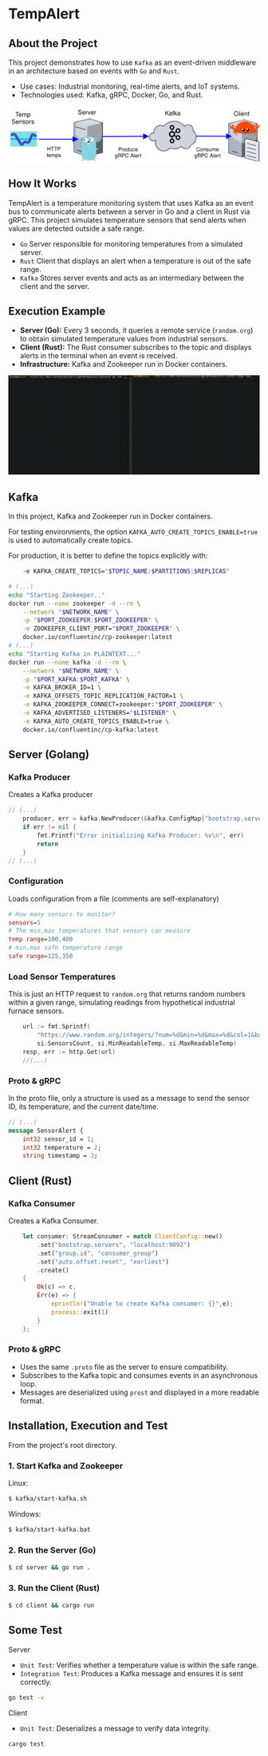# TempAlert

## About the Project

This project demonstrates how to use `Kafka` as an event-driven middleware in an architecture based on events with `Go` and `Rust`.

- Use cases: Industrial monitoring, real-time alerts, and IoT systems.
- Technologies used: Kafka, gRPC, Docker, Go, and Rust.

![diagram](./diagram.png)

## How It Works

TempAlert is a temperature monitoring system that uses Kafka as an event bus to communicate alerts between a server in Go and a client in Rust via gRPC.
This project simulates temperature sensors that send alerts when values are detected outside a safe range.

- `Go` Server responsible for monitoring temperatures from a simulated server.
- `Rust` Client that displays an alert when a temperature is out of the safe range.
- `Kafka` Stores server events and acts as an intermediary between the client and the server.

## Execution Example

- **Server (Go):** Every 3 seconds, it queries a remote service (`random.org`) to obtain simulated temperature values from industrial sensors.
- **Client (Rust):** The Rust consumer subscribes to the topic and displays alerts in the terminal when an event is received.
- **Infrastructure:** Kafka and Zookeeper run in Docker containers.

![sample running](./sample-running.gif)

## Kafka

In this project, Kafka and Zookeeper run in Docker containers.

For testing environments, the option `KAFKA_AUTO_CREATE_TOPICS_ENABLE=true` is used to automatically create topics.

For production, it is better to define the topics explicitly with:

```bash
    -e KAFKA_CREATE_TOPICS="$TOPIC_NAME:$PARTITIONS:$REPLICAS"
```

```bash
# (...)
echo "Starting Zookeeper.."
docker run --name zookeeper -d --rm \
    --network "$NETWORK_NAME" \
    -p "$PORT_ZOOKEEPER:$PORT_ZOOKEEPER" \
    -e ZOOKEEPER_CLIENT_PORT="$PORT_ZOOKEEPER" \
    docker.io/confluentinc/cp-zookeeper:latest
# (...)
echo "Starting Kafka in PLAINTEXT..."
docker run --name kafka -d --rm \
    --network "$NETWORK_NAME" \
    -p "$PORT_KAFKA:$PORT_KAFKA" \
    -e KAFKA_BROKER_ID=1 \
    -e KAFKA_OFFSETS_TOPIC_REPLICATION_FACTOR=1 \
    -e KAFKA_ZOOKEEPER_CONNECT=zookeeper:"$PORT_ZOOKEEPER" \
    -e KAFKA_ADVERTISED_LISTENERS="$LISTENER" \
    -e KAFKA_AUTO_CREATE_TOPICS_ENABLE=true \
    docker.io/confluentinc/cp-kafka:latest
```

## Server (Golang)

### Kafka Producer

Creates a Kafka producer

```go
// (...)
	producer, err = kafka.NewProducer(&kafka.ConfigMap{"bootstrap.servers": "localhost:9092"})
	if err != nil {
		fmt.Printf("Error initializing Kafka Producer: %v\n", err)
		return
	}
// (...)
```

### Configuration

Loads configuration from a file (comments are self-explanatory)

```ini
# How many sensors to monitor?
sensors=5
# The min,max temperatures that sensors can measure
temp range=100,400
# min,max safe temperature range
safe range=125,350
```

### Load Sensor Temperatures

This is just an HTTP request to `random.org` that returns random numbers within a given range, simulating readings from hypothetical industrial furnace sensors.

```go
	url := fmt.Sprintf(
		"https://www.random.org/integers/?num=%d&min=%d&max=%d&col=1&base=10&format=plain&rnd=new",
		si.SensorsCount, si.MinReadableTemp, si.MaxReadableTemp)
    resp, err := http.Get(url)
    //(...)
```

### Proto & gRPC

In the proto file, only a structure is used as a message to send the sensor ID, its temperature, and the current date/time.

```proto
// (...)
message SensorAlert {
    int32 sensor_id = 1;
    int32 temperature = 2;
    string timestamp = 3;
```

## Client (Rust)

### Kafka Consumer

Creates a Kafka Consumer.

```rust
    let consumer: StreamConsumer = match ClientConfig::new()
        .set("bootstrap.servers", "localhost:9092")
        .set("group.id", "consumer_group")
        .set("auto.offset.reset", "earliest")
        .create()
    {
        Ok(c) => c,
        Err(e) => {
            eprintln!("Unable to create Kafka consumer: {}",e);
            process::exit(1)
        }
    };
```

### Proto & gRPC

- Uses the same `.proto` file as the server to ensure compatibility.
- Subscribes to the Kafka topic and consumes events in an asynchronous loop.
- Messages are deserialized using `prost` and displayed in a more readable format.

## Installation, Execution and Test

From the project's root directory.

### 1. Start Kafka and Zookeeper

Linux:

```bash
$ kafka/start-kafka.sh
```

Windows:

```bash
$ kafka/start-kafka.bat
```

### 2. Run the Server (Go)

```bash
$ cd server && go run .
```

### 3. Run the Client (Rust)

```bash
$ cd client && cargo run


```

## Some Test
Server 
- `Unit Test`: Verifies whether a temperature value is within the safe range.
- `Integration Test`: Produces a Kafka message and ensures it is sent correctly.
```bash
go test -v
```

Client
- `Unit Test`: Deserializes a message to verify data integrity.
```bash
cargo test
```